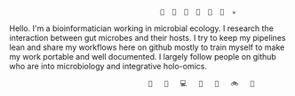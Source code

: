 ```
                                      🦠  🧫  🔬  👾  🧪  💉  ☣ 
```
Hello. I'm a bioinformatician working in microbial ecology. I research the interaction between gut microbes and their hosts. I try to keep my pipelines lean and share my workflows here on github mostly to train myself to make my work portable and well documented. I largely follow people on github who are into microbiology and integrative holo-omics.
```
                                   🦾   🔬   💻   🔣   💾   🚲   🧬
```
